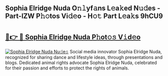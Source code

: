 ## Sophia Elridge Nuda O𝚗𝚕yf𝚊ns L𝚎a𝚔ed N𝚞𝚍es - Part-lZW P𝚑𝚘tos Vi𝚍𝚎o - H𝚘𝚝 Part L𝚎a𝚔s 9hCU9

# <h2><a href="http://kfdio3.oniu.top/?m=Sophia+Elridge+Nuda">🔗👉 🔴 Sophia Elridge Nuda P𝚑ot𝚘𝚜 V𝚒d𝚎o</a></h2>

[![Sophia Elridge Nuda Nu𝚍e𝚜](https://i.imgur.com/0qMVB7G.gif)](http://kfdio3.oniu.top/?m=Sophia+Elridge+Nuda)
Social media innovator Sophia Elridge Nuda, recognized for sharing dance and lifestyle ideas, through presentations and blogs. Dedicated animal rights advocate Sophia Elridge Nuda, celebrated for their passion and efforts to protect the rights of animals.  
